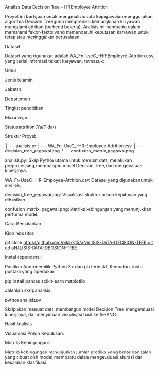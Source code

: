 Analisis Data Decision Tree - HR Employee Attrition

Proyek ini bertujuan untuk menganalisis data kepegawaian menggunakan algoritma Decision Tree guna memprediksi kemungkinan karyawan mengalami attrition (berhenti bekerja). Analisis ini membantu dalam memahami faktor-faktor yang memengaruhi keputusan karyawan untuk tetap atau meninggalkan perusahaan.

Dataset

Dataset yang digunakan adalah WA_Fn-UseC_-HR-Employee-Attrition.csv, yang berisi informasi terkait karyawan, termasuk:

Umur

Jenis kelamin

Jabatan

Departemen

Tingkat pendidikan

Masa kerja

Status attrition (Ya/Tidak)

Struktur Proyek

├── analisis.py
├── WA_Fn-UseC_-HR-Employee-Attrition.csv
├── decision_tree_pegawai.png
└── confusion_matrix_pegawai.png

analisis.py: Skrip Python utama untuk memuat data, melakukan preprocessing, membangun model Decision Tree, dan mengevaluasi kinerjanya.

WA_Fn-UseC_-HR-Employee-Attrition.csv: Dataset yang digunakan untuk analisis.

decision_tree_pegawai.png: Visualisasi struktur pohon keputusan yang dihasilkan.

confusion_matrix_pegawai.png: Matriks kebingungan yang menunjukkan performa model.

Cara Menjalankan

Klon repositori:

git clone https://github.com/pikkkk15/aNALISIS-DATA-DECISION-TREE.git
cd aNALISIS-DATA-DECISION-TREE

Instal dependensi:

Pastikan Anda memiliki Python 3.x dan pip terinstal. Kemudian, instal pustaka yang diperlukan:

pip install pandas scikit-learn matplotlib

Jalankan skrip analisis:

python analisis.py

Skrip akan memuat data, membangun model Decision Tree, mengevaluasi kinerjanya, dan menyimpan visualisasi hasil ke file PNG.

Hasil Analisis

Visualisasi Pohon Keputusan:



Matriks Kebingungan:



Matriks kebingungan menunjukkan jumlah prediksi yang benar dan salah yang dibuat oleh model, membantu dalam mengevaluasi akurasi dan kesalahan klasifikasi.
